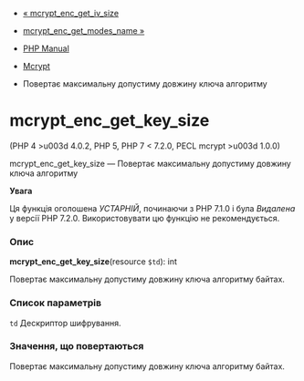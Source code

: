 - [« mcrypt_enc_get_iv_size](function.mcrypt-enc-get-iv-size.md)
- [mcrypt_enc_get_modes_name
»](function.mcrypt-enc-get-modes-name.md)

- [PHP Manual](index.md)
- [Mcrypt](ref.mcrypt.md)
- Повертає максимальну допустиму довжину ключа алгоритму

# mcrypt_enc_get_key_size

(PHP 4 \>u003d 4.0.2, PHP 5, PHP 7 \< 7.2.0, PECL mcrypt \>u003d 1.0.0)

mcrypt_enc_get_key_size — Повертає максимальну допустиму довжину ключа
алгоритму

**Увага**

Ця функція оголошена *УСТАРНІЙ*, починаючи з PHP 7.1.0 і була *Видалена*
у версії PHP 7.2.0. Використовувати цю функцію не рекомендується.

### Опис

**mcrypt_enc_get_key_size**(resource `$td`): int

Повертає максимальну допустиму довжину ключа алгоритму байтах.

### Список параметрів

`td`
Дескриптор шифрування.

### Значення, що повертаються

Повертає максимальну допустиму довжину ключа алгоритму байтах.
